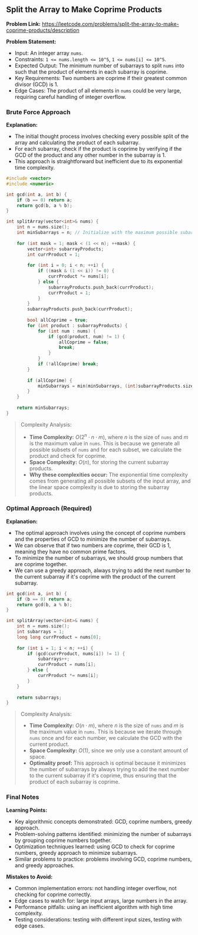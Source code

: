 ## Split the Array to Make Coprime Products

**Problem Link:** https://leetcode.com/problems/split-the-array-to-make-coprime-products/description

**Problem Statement:**
- Input: An integer array `nums`.
- Constraints: `1 <= nums.length <= 10^5`, `1 <= nums[i] <= 10^5`.
- Expected Output: The minimum number of subarrays to split `nums` into such that the product of elements in each subarray is coprime.
- Key Requirements: Two numbers are coprime if their greatest common divisor (GCD) is 1.
- Edge Cases: The product of all elements in `nums` could be very large, requiring careful handling of integer overflow.

### Brute Force Approach

**Explanation:**
- The initial thought process involves checking every possible split of the array and calculating the product of each subarray.
- For each subarray, check if the product is coprime by verifying if the GCD of the product and any other number in the subarray is 1.
- This approach is straightforward but inefficient due to its exponential time complexity.

```cpp
#include <vector>
#include <numeric>

int gcd(int a, int b) {
    if (b == 0) return a;
    return gcd(b, a % b);
}

int splitArray(vector<int>& nums) {
    int n = nums.size();
    int minSubarrays = n; // Initialize with the maximum possible subarrays
    
    for (int mask = 1; mask < (1 << n); ++mask) {
        vector<int> subarrayProducts;
        int currProduct = 1;
        
        for (int i = 0; i < n; ++i) {
            if ((mask & (1 << i)) != 0) {
                currProduct *= nums[i];
            } else {
                subarrayProducts.push_back(currProduct);
                currProduct = 1;
            }
        }
        subarrayProducts.push_back(currProduct);
        
        bool allCoprime = true;
        for (int product : subarrayProducts) {
            for (int num : nums) {
                if (gcd(product, num) != 1) {
                    allCoprime = false;
                    break;
                }
            }
            if (!allCoprime) break;
        }
        
        if (allCoprime) {
            minSubarrays = min(minSubarrays, (int)subarrayProducts.size());
        }
    }
    
    return minSubarrays;
}
```

> Complexity Analysis:
> - **Time Complexity:** $O(2^n \cdot n \cdot m)$, where $n$ is the size of `nums` and $m$ is the maximum value in `nums`. This is because we generate all possible subsets of `nums` and for each subset, we calculate the product and check for coprime.
> - **Space Complexity:** $O(n)$, for storing the current subarray products.
> - **Why these complexities occur:** The exponential time complexity comes from generating all possible subsets of the input array, and the linear space complexity is due to storing the subarray products.

### Optimal Approach (Required)

**Explanation:**
- The optimal approach involves using the concept of coprime numbers and the properties of GCD to minimize the number of subarrays.
- We can observe that if two numbers are coprime, their GCD is 1, meaning they have no common prime factors.
- To minimize the number of subarrays, we should group numbers that are coprime together.
- We can use a greedy approach, always trying to add the next number to the current subarray if it's coprime with the product of the current subarray.

```cpp
int gcd(int a, int b) {
    if (b == 0) return a;
    return gcd(b, a % b);
}

int splitArray(vector<int>& nums) {
    int n = nums.size();
    int subarrays = 1;
    long long currProduct = nums[0];
    
    for (int i = 1; i < n; ++i) {
        if (gcd(currProduct, nums[i]) != 1) {
            subarrays++;
            currProduct = nums[i];
        } else {
            currProduct *= nums[i];
        }
    }
    
    return subarrays;
}
```

> Complexity Analysis:
> - **Time Complexity:** $O(n \cdot m)$, where $n$ is the size of `nums` and $m$ is the maximum value in `nums`. This is because we iterate through `nums` once and for each number, we calculate the GCD with the current product.
> - **Space Complexity:** $O(1)$, since we only use a constant amount of space.
> - **Optimality proof:** This approach is optimal because it minimizes the number of subarrays by always trying to add the next number to the current subarray if it's coprime, thus ensuring that the product of each subarray is coprime.

### Final Notes

**Learning Points:**
- Key algorithmic concepts demonstrated: GCD, coprime numbers, greedy approach.
- Problem-solving patterns identified: minimizing the number of subarrays by grouping coprime numbers together.
- Optimization techniques learned: using GCD to check for coprime numbers, greedy approach to minimize subarrays.
- Similar problems to practice: problems involving GCD, coprime numbers, and greedy approaches.

**Mistakes to Avoid:**
- Common implementation errors: not handling integer overflow, not checking for coprime correctly.
- Edge cases to watch for: large input arrays, large numbers in the array.
- Performance pitfalls: using an inefficient algorithm with high time complexity.
- Testing considerations: testing with different input sizes, testing with edge cases.